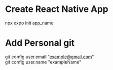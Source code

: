 # Create React Native App
npx expo init app_name

# Add Personal git
git config user.email "example@gmail.com"  
git config user.name "exampleName"  
